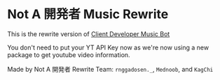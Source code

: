 # Not A 開発者 Music Rewrite
This is the rewrite version of [Client Developer Music Bot](https://github.com/Client-Developer-ID/music-bot-example)

You don't need to put your YT API Key now as we're now using a new package to get youtube video information.

Made by Not A 開発者 Rewrite Team: `rnggadosen._`, `Mednoob`, and `KagChi`
